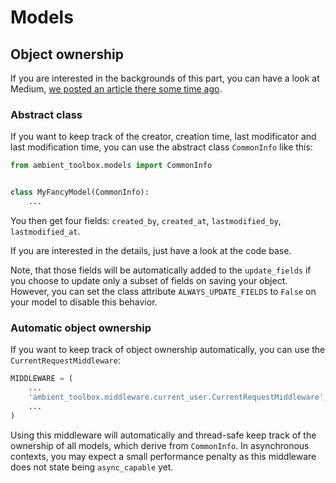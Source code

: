 # Models

## Object ownership

If you are interested in the backgrounds of this part, you can have a look at Medium,
[we posted an article there some time ago](https://medium.com/ambient-innovation/automatic-and-reliable-handling-of-object-ownership-in-django-34d7ad9721e9).


### Abstract class

If you want to keep track of the creator, creation time, last modificator and last modification time,
you can use the abstract class `CommonInfo` like this:

````python
from ambient_toolbox.models import CommonInfo


class MyFancyModel(CommonInfo):
    ...
````

You then get four fields: `created_by`, `created_at`, `lastmodified_by`, `lastmodified_at`.

If you are interested in the details, just have a look at the code base.

Note, that those fields will be automatically added to the `update_fields` if you choose to update only a subset of
fields on saving your object. However, you can set the class attribute `ALWAYS_UPDATE_FIELDS` to `False`
on your model to disable this behavior.

### Automatic object ownership

If you want to keep track of object ownership automatically, you can use the `CurrentRequestMiddleware`:

````python
MIDDLEWARE = (
    ...
    'ambient_toolbox.middleware.current_user.CurrentRequestMiddleware',
    ...
)
````

Using this middleware will automatically and thread-safe keep track of the ownership of all models,
which derive from `CommonInfo`.
In asynchronous contexts, you may expect a small performance penalty as this
middleware does not state being `async_capable` yet.
